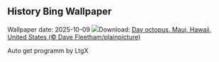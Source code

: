 ## History Bing Wallpaper
Wallpaper date: 2025-10-09
![](https://www.bing.com/th?id=OHR.OctopusCyanea_EN-CA7864486363_UHD.jpg&w=1000)Download: [Day octopus, Maui, Hawaii, United States (© Dave Fleetham/plainpicture)](https://www.bing.com/th?id=OHR.OctopusCyanea_EN-CA7864486363_UHD.jpg)

Auto get programm by LtgX
